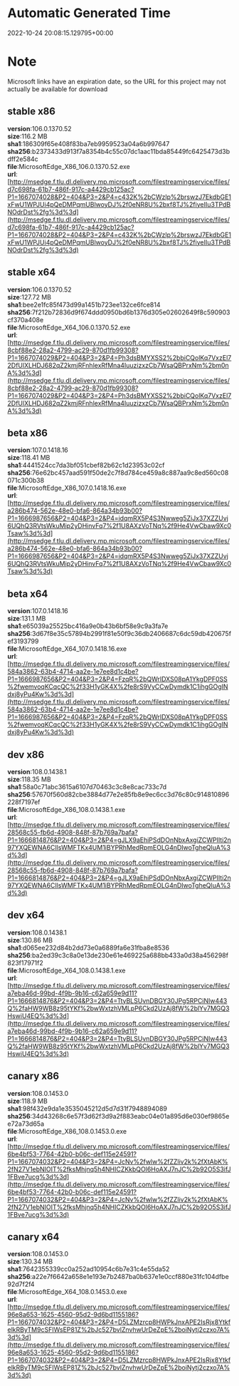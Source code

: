 # Automatic Generated Time
2022-10-24 20:08:15.129795+00:00

# Note
Microsoft links have an expiration date, so the URL for this project may not actually be available for download

## stable x86
**version**:106.0.1370.52  
**size**:116.2 MB  
**sha1**:186309f65e408f83ba7eb9959523a04a6b997647  
**sha256**:b2373433d913f7a8354b4c55c07dc1aac11bda85449fc6425473d3bdff2e584c  
**file**:MicrosoftEdge_X86_106.0.1370.52.exe  
**url**:[http://msedge.f.tlu.dl.delivery.mp.microsoft.com/filestreamingservice/files/d7c698fa-61b7-486f-917c-a4429cb125ac?P1=1667074028&P2=404&P3=2&P4=c432K%2bCWzlp%2brswzJ7EkdbGE1xFwU1WPJUi4pQeDMPqmUBlwoyDJ%2f0eNR8U%2bxf8TJ%2fiyeIIu3TPdBNOdrDst%2fg%3d%3d](http://msedge.f.tlu.dl.delivery.mp.microsoft.com/filestreamingservice/files/d7c698fa-61b7-486f-917c-a4429cb125ac?P1=1667074028&P2=404&P3=2&P4=c432K%2bCWzlp%2brswzJ7EkdbGE1xFwU1WPJUi4pQeDMPqmUBlwoyDJ%2f0eNR8U%2bxf8TJ%2fiyeIIu3TPdBNOdrDst%2fg%3d%3d)  

## stable x64
**version**:106.0.1370.52  
**size**:127.72 MB  
**sha1**:bee2e1fc85f473d99a1451b723ee132ce6fce814  
**sha256**:7f212b72836d9f674ddd0950bd6b1376d305e02602649f8c590903cf370a408e  
**file**:MicrosoftEdge_X64_106.0.1370.52.exe  
**url**:[http://msedge.f.tlu.dl.delivery.mp.microsoft.com/filestreamingservice/files/8cbf88e2-28a2-4799-ac29-870d1fb99308?P1=1667074029&P2=404&P3=2&P4=Ph3dsBMYXSS2%2bbiCQolKq7VxzEl72DfUlXLHDJ682qZ2kmjRFnhlexRfMna4IuuzizxzCb7WsaQBPrxNm%2bm0nA%3d%3d](http://msedge.f.tlu.dl.delivery.mp.microsoft.com/filestreamingservice/files/8cbf88e2-28a2-4799-ac29-870d1fb99308?P1=1667074029&P2=404&P3=2&P4=Ph3dsBMYXSS2%2bbiCQolKq7VxzEl72DfUlXLHDJ682qZ2kmjRFnhlexRfMna4IuuzizxzCb7WsaQBPrxNm%2bm0nA%3d%3d)  

## beta x86
**version**:107.0.1418.16  
**size**:118.41 MB  
**sha1**:4441524cc7da3bf051cbef82b62c1d23953c02cf  
**sha256**:76e62bc457aad591f50de2c7f8d784ce459a8c887aa9c8ed560c08071c300b38  
**file**:MicrosoftEdge_X86_107.0.1418.16.exe  
**url**:[http://msedge.f.tlu.dl.delivery.mp.microsoft.com/filestreamingservice/files/a286b474-562e-48e0-bfa6-864a34b93b00?P1=1666987656&P2=404&P3=2&P4=idqmRX5P4S3Nwweg5ZiJx37XZZUvj6UQhQ3RVtsWkuMip2yDHinvFq7%2f1U8AXzVoTNq%2f9He4VwCbaw9Xc0Tsaw%3d%3d](http://msedge.f.tlu.dl.delivery.mp.microsoft.com/filestreamingservice/files/a286b474-562e-48e0-bfa6-864a34b93b00?P1=1666987656&P2=404&P3=2&P4=idqmRX5P4S3Nwweg5ZiJx37XZZUvj6UQhQ3RVtsWkuMip2yDHinvFq7%2f1U8AXzVoTNq%2f9He4VwCbaw9Xc0Tsaw%3d%3d)  

## beta x64
**version**:107.0.1418.16  
**size**:131.1 MB  
**sha1**:e65039a25525bc416a9e0b43b6bf58e9c9a3fa7e  
**sha256**:3d67f8e35c57894b2991f81e50f9c36db2406687c6dc59db420675fef3193799  
**file**:MicrosoftEdge_X64_107.0.1418.16.exe  
**url**:[http://msedge.f.tlu.dl.delivery.mp.microsoft.com/filestreamingservice/files/584a3862-63b4-4714-aa2e-1e7ee8d1c4be?P1=1666987656&P2=404&P3=2&P4=FzqR%2bQWrIDXS08pA1YkgDPF0SS%2fwemvoqKCqcQC%2f33H1yGK4X%2fe8rS9VyCCwDymdk1C1ihgGOgINdxj8yPu4Kw%3d%3d](http://msedge.f.tlu.dl.delivery.mp.microsoft.com/filestreamingservice/files/584a3862-63b4-4714-aa2e-1e7ee8d1c4be?P1=1666987656&P2=404&P3=2&P4=FzqR%2bQWrIDXS08pA1YkgDPF0SS%2fwemvoqKCqcQC%2f33H1yGK4X%2fe8rS9VyCCwDymdk1C1ihgGOgINdxj8yPu4Kw%3d%3d)  

## dev x86
**version**:108.0.1438.1  
**size**:118.35 MB  
**sha1**:58a0c71abc3615a6107d70463c3c8e8cac733c7d  
**sha256**:57670f560d82cbe3884d77e2e85fb8e9ec6cc3d76c80c914810896228f7197ef  
**file**:MicrosoftEdge_X86_108.0.1438.1.exe  
**url**:[http://msedge.f.tlu.dl.delivery.mp.microsoft.com/filestreamingservice/files/28568c55-fb6d-4908-848f-87b769a7bafa?P1=1666814876&P2=404&P3=2&P4=gJLX9aEhiPSdDOnNbxAxgiZCWPIIti2n97YXQEWNA6CIlsWMFTKx4UM1iBYPRhMedRpmEOLG4nDIwoTgheQluA%3d%3d](http://msedge.f.tlu.dl.delivery.mp.microsoft.com/filestreamingservice/files/28568c55-fb6d-4908-848f-87b769a7bafa?P1=1666814876&P2=404&P3=2&P4=gJLX9aEhiPSdDOnNbxAxgiZCWPIIti2n97YXQEWNA6CIlsWMFTKx4UM1iBYPRhMedRpmEOLG4nDIwoTgheQluA%3d%3d)  

## dev x64
**version**:108.0.1438.1  
**size**:130.86 MB  
**sha1**:d065ee232d84b2dd73e0a6889fa6e31fba8e8536  
**sha256**:ba2ed39c3c8a0e13de230e61e469225a688bb433a0d38a456298f823f17971f2  
**file**:MicrosoftEdge_X64_108.0.1438.1.exe  
**url**:[http://msedge.f.tlu.dl.delivery.mp.microsoft.com/filestreamingservice/files/a7eba46d-99bd-4f9b-9b16-c62a659e9d11?P1=1666814876&P2=404&P3=2&P4=TtyBLSUvnDBGY30JPg5RPCiNIw443Q%2faHW9WB8z95tYKf%2bwWxtzhVMLpP6Ckd2UzAj8fW%2blYv7MGQ3HswiU4EQ%3d%3d](http://msedge.f.tlu.dl.delivery.mp.microsoft.com/filestreamingservice/files/a7eba46d-99bd-4f9b-9b16-c62a659e9d11?P1=1666814876&P2=404&P3=2&P4=TtyBLSUvnDBGY30JPg5RPCiNIw443Q%2faHW9WB8z95tYKf%2bwWxtzhVMLpP6Ckd2UzAj8fW%2blYv7MGQ3HswiU4EQ%3d%3d)  

## canary x86
**version**:108.0.1453.0  
**size**:118.9 MB  
**sha1**:98f432e9da1e3535045212d5d7d31f7948894089  
**sha256**:34d43268c6e57f3d62f3d9a2f883eabc04e01a895d6e030ef9865ee72a73d65a  
**file**:MicrosoftEdge_X86_108.0.1453.0.exe  
**url**:[http://msedge.f.tlu.dl.delivery.mp.microsoft.com/filestreamingservice/files/6be4bf53-7764-42b0-b06c-def115e24591?P1=1667074032&P2=404&P3=2&P4=JcNv%2fwlw%2fZZliv2k%2fXtAbK%2fN27V1ebNIOIT%2fksMhjnq5h4NHICZKkbQOl6HoAXJ7nJC%2b92O5S3ifJ1FBve7ucg%3d%3d](http://msedge.f.tlu.dl.delivery.mp.microsoft.com/filestreamingservice/files/6be4bf53-7764-42b0-b06c-def115e24591?P1=1667074032&P2=404&P3=2&P4=JcNv%2fwlw%2fZZliv2k%2fXtAbK%2fN27V1ebNIOIT%2fksMhjnq5h4NHICZKkbQOl6HoAXJ7nJC%2b92O5S3ifJ1FBve7ucg%3d%3d)  

## canary x64
**version**:108.0.1453.0  
**size**:130.34 MB  
**sha1**:7642355339cc0a252ad10954c6b7e31c4e55da52  
**sha256**:a22e7f6642a658e1e193e7b2487ba0b637e1e0ccf880e31fc104dfbe92d7f2f4  
**file**:MicrosoftEdge_X64_108.0.1453.0.exe  
**url**:[http://msedge.f.tlu.dl.delivery.mp.microsoft.com/filestreamingservice/files/96e8a653-1625-4560-95d2-9d6bd1155186?P1=1667074032&P2=404&P3=2&P4=D5LZMzrcp8HWPkJnxAPE2IsRjx8YtkfelkRByTM9cSFIWsEP81Z%2bJc527bvlZnvhwUrDeZpE%2boiNytj2czxo7A%3d%3d](http://msedge.f.tlu.dl.delivery.mp.microsoft.com/filestreamingservice/files/96e8a653-1625-4560-95d2-9d6bd1155186?P1=1667074032&P2=404&P3=2&P4=D5LZMzrcp8HWPkJnxAPE2IsRjx8YtkfelkRByTM9cSFIWsEP81Z%2bJc527bvlZnvhwUrDeZpE%2boiNytj2czxo7A%3d%3d)  

